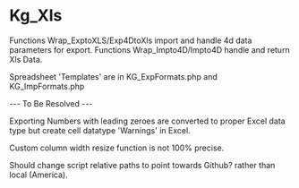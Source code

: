 # Kg_Xls

Functions Wrap_ExptoXLS/Exp4DtoXls import and handle 4d data parameters for export.
Functions Wrap_Impto4D/Impto4D handle and return Xls Data.

Spreadsheet 'Templates' are in KG_ExpFormats.php and KG_ImpFormats.php

--- To Be Resolved ---

Exporting Numbers with leading zeroes are converted to proper Excel data type but create cell datatype 'Warnings' in Excel.

Custom column width resize function is not 100% precise.

Should change script relative paths to point towards Github? rather than local (America).




